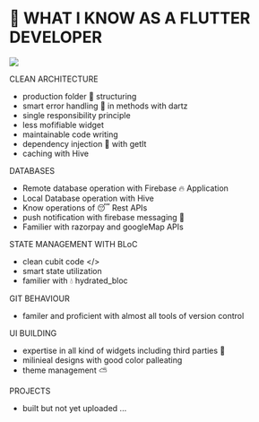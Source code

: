 # 🦥 WHAT I KNOW AS A FLUTTER DEVELOPER

<p align="left"><img src="https://cdn.dribbble.com/userupload/5544880/file/large-47a132996d0f3a36613352a24c6e86e6.mp4" ></p>

CLEAN ARCHITECTURE

- production folder 📂 structuring
- smart error handling 🐌 in methods with dartz
- single responsibility principle
- less mofifiable widget
- maintainable code writing
- dependency injection 💉 with getIt
- caching with Hive

DATABASES

- Remote database operation with Firebase 🔥 Application
- Local Database operation with Hive
- Know operations of 😴 Rest APIs
- push notification with firebase messaging 💬
- Familier with razorpay and googleMap APIs

STATE MANAGEMENT WITH BLoC

- clean cubit code </>
- smart state utilization
- familier with 💧 hydrated_bloc

GIT BEHAVIOUR

- familer and proficient with almost all tools of version control

UI BUILDING

- expertise in all kind of widgets including third parties 🦝
- milinieal designs with good color palleating
- theme management ⛅

PROJECTS

- built but not yet uploaded ...
